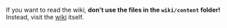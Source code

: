If you want to read the wiki, **don't use the files in the `wiki/content` folder!** Instead, visit the [wiki](../../../wiki) itself.